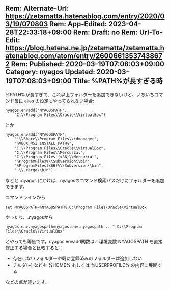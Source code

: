 Rem: Alternate-Url: https://zetamatta.hatenablog.com/entry/2020/03/19/070803
Rem: App-Edited: 2023-04-28T22:33:18+09:00
Rem: Draft: no
Rem: Url-To-Edit: https://blog.hatena.ne.jp/zetamatta/zetamatta.hatenablog.com/atom/entry/26006613537438672
Rem: Published: 2020-03-19T07:08:03+09:00
Category: nyagos
Updated: 2020-03-19T07:08:03+09:00
Title:  %PATH%が長すぎる時
---
%PATH%が長すぎて、これ以上フォルダーを追加できないけど、いちいちコマンド毎に alias の設定もやってられない場合:

```
nyagos.envadd("NYAGOSPATH",
    "C:\\Program Files\\Oracle\\VirtualBox")
```

とか

```
nyagos.envadd("NYAGOSPATH",
    "~\\Share\\Program Files\\idmanager",
    "%VBOX_MSI_INSTALL_PATH%",
    "C:\\Program Files\\Oracle\\VirtualBox",
    "C:\\Program Files\\Mercurial",
    "C:\\Program Files (x86)\\Mercurial",
    "%ProgramFiles%\\Subversion\\bin",
    "%ProgramFiles(x86)%\\Subversion\\bin",
    "~\\.cargo\\bin")
```

などと .nyagos にかけば、nyagosのコマンド検索パスだけにフォルダーを追加できます。

コマンドラインから

```
set NYAGOSPATH=%NYAGOSPATH%;C:\Program Files\Oracle\VirtualBox
```

やったり、.nyagosから

```
nyagos.env.nyagospath=nyagos.env.nyagospath .. ";C:\\Program Files\\Oracle\\VirtualBox"
```

とやっても等価です。nyagos.envadd関数は、環境変数 NYAGOSPATH を直接修正する場合と比較すると：

* 存在しないフォルダーや既に登録済みのフォルダーは追加しない
* チルダ(~) などを %HOME% もしくは %USERPROFILE% の内容に展開する

などの点が違います。